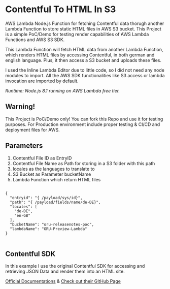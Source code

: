 # Contentful To HTML In S3
AWS Lambda Node.js Function for fetching Contentful data thorugh another Lambda Function to store static HTML files in AWS S3 bucket.
This Project is a simple PoC/Demo for testing render capabilities of AWS Lambda Functions and AWS S3 SDK.

This Lambda Function will fetch HTML data from another Lambda Function, which renders HTML files by accessing Contentful, in both german and english language. Plus, it then access a S3 bucket and uploads these files.

I used the Inline Lambda Editor due to little code, so I did not need any node modules to import. All the AWS SDK functionalities like S3 access or lambda invocation are imported by default.

*Runtime: Node.js 8.1 running on AWS Lambda free tier.*

## Warning!
This Project is PoC/Demo only! You can fork this Repo and use it for testing purposes. For Production environment include proper testing & CI/CD and deployment files for AWS.

## Parameters
1. Contentful File ID as EntryID
2. Contentful File Name as Path for storing in a S3 folder with this path
3. locales as the languages to translate to
4. S3 Bucket as Parameter bucketName
5. Lambda Function which return HTML files

<pre>
<code>
{
  "entryid": "{ /payload/sys/id}",
  "path": "{ /payload/fields/name/de-DE}",
  "locales": [
    "de-DE",
    "en-GB"
  ],
  "bucketName": "oru-releasenotes-poc",
  "lambdaName": "ORU-Preview-Lambda"
}
</code>
</pre>


## Contentful SDK
In this example I use the original Contentful SDK for accessing and retrieving JSON Data and render them into an HTML site.

[Official Documentations](https://contentful.github.io/contentful.js/contentful/7.0.5/index.html)
&
[Check out their GitHub Page](https://github.com/contentful/contentful.js)
